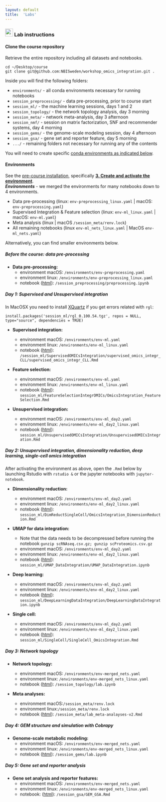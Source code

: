 ```yaml
---
layout: default
title:  'Labs'
---
```


### <img border="0" src="https://www.svgrepo.com/show/7421/computer.svg" width="25" height="25"> Lab instructions

#### Clone the course repository

Retrieve the entire repository including all datasets and notebooks.
```
cd ~/Desktop/course
git clone git@github.com:NBISweden/workshop_omics_integration.git .
```

Inside you will find the following folders:
- `environments/` - all conda environments necessary for running notebooks
- `session_preprocessing/` - data pre-processing, prior to course start
- `session_ml/` - the machine learning sessions, days 1 and 2
- `session_topology/` - the network topology analysis, day 3 morning
- `session_meta/` - network meta-analysis, day 3 afternoon
- `session_nmf/` - session on matrix factorization, SNF and recommender systems, day 4 morning
- `session_gems/` - the genome-scale modeling session, day 4 afternoon
- `session_gsa/` - gene set and reporter feature, day 5 morning
- `.../` - remaining folders not necessary for running any of the contents

You will need to create specific [conda environments as indicated below](#environments).

#### Environments

See the [pre-course installation](./precourse.md), specifically [**3. Create and activate the environment**](./precourse.md#3-create-and-activate-the-environment).  
***Environments*** - we merged the environments for many notebooks down to 4 environments. 
- Data pre-processing (linux: `env-preprocessing_linux.yaml` | macOS: `env-preprocessing.yaml`)
- Supervised Integration & Feature selection (linux: `env-ml_linux.yaml` | macOS: `env-ml.yaml`)
- Meta analysis (linux | macOS `/session_meta/renv.lock`)
- All remaining notebooks (linux `env-ml_nets_linux.yaml` | MacOS `env-ml_nets.yaml`)

Alternatively, you can find smaller environments below.

##### Before the course: data pre-processing

- **Data pre-processing:**
    - environment macOS: `/environments/env-preprocessing.yaml` 
    - environment linux: `/environments/env-preprocessing_linux.yaml`
    - notebook ([html](https://nbisweden.github.io/workshop_omics_integration/session_preprocessing/preprocessing.html)): `/session_preprocessing/preprocessing.ipynb`


##### Day 1: Supervised and Unsupervised integration
In MacOSX you need to install [XQuartz](https://www.xquartz.org/) if you get errors related with `rgl`:
```
install.packages('session_ml/rgl_0.100.54.tgz', repos = NULL, type="source", dependencies = TRUE)
```

- **Supervised integration:**
    - environment macOS: `/environments/env-ml.yaml`
    - environment linux: `/environments/env-ml_linux.yaml`
    - notebook ([html](https://nbisweden.github.io/workshop_omics_integration/session_ml/SupervisedOMICsIntegration/supervised_omics_integr_CLL.html)): `/session_ml/SupervisedOMICsIntegration/supervised_omics_integr_CLL/supervised_omics_integr_CLL.Rmd`

- **Feature selection:**
    - environment macOS: `/environments/env-ml.yaml`
    - environment linux: `/environments/env-ml_linux.yaml`
    - notebook ([html](https://nbisweden.github.io/workshop_omics_integration/session_ml/FeatureSelectionIntegrOMICs/OmicsIntegration_FeatureSelection.html)): `session_ml/FeatureSelectionIntegrOMICs/OmicsIntegration_FeatureSelection.Rmd`


- **Unsupervised integration:**
    - environment macOS: `/environments/env-ml_day2.yaml`
    - environment linux: `/environments/env-ml_day2_linux.yaml`
    - notebook ([html](https://nbisweden.github.io/workshop_omics_integration/session_ml/UnsupervisedOMICsIntegration/UnsupervisedOMICsIntegration.html)): `session_ml/UnsupervisedOMICsIntegration/UnsupervisedOMICsIntegration.Rmd`



##### Day 2: Unsupervised integration, dimensionality reduction, deep learning, single-cell omics integration
After activating the environment as above, open the `.Rmd` below by launching Rstudio with `rstudio &` or the jupyter notebooks with `jupyter-notebook`.

- **Dimensionality reduction:**
    - environment macOS: `/environments/env-ml_day2.yaml`
    - environment linux: `/environments/env-ml_day2_linux.yaml`
    - notebook ([html](https://nbisweden.github.io/workshop_omics_integration/session_ml/DimReductSingleCell/OmicsIntegration_DimensionReduction.html)): `session_ml/DimReductSingleCell/OmicsIntegration_DimensionReduction.Rmd`


- **UMAP for data integration:**
    - Note that the data needs to be decompressed before running the notebook `gunzip scRNAseq.csv.gz; gunzip scProteomics.csv.gz`
    - environment macOS: `/environments/env-ml_day2.yaml`
    - environment linux: `/environments/env-ml_day2_linux.yaml`
    - notebook ([html](https://nbisweden.github.io/workshop_omics_integration/session_ml/UMAP_DataIntegration/UMAP_DataIntegration.html)): `session_ml/UMAP_DataIntegration/UMAP_DataIntegration.ipynb`


- **Deep learning:**
    - environment macOS: `/environments/env-ml_day2.yaml`
    - environment linux: `/environments/env-ml_day2_linux.yaml`
    - notebook ([html](https://nbisweden.github.io/workshop_omics_integration/session_ml/DeepLearningDataIntegration/DeepLearningDataIntegration.html)): `session_ml/DeepLearningDataIntegration/DeepLearningDataIntegration.ipynb`


- **Single cell:**
    - environment macOS: `/environments/env-ml_day2.yaml`
    - environment linux: `/environments/env-ml_day2_linux.yaml`
    - notebook ([html](https://nbisweden.github.io/workshop_omics_integration/session_ml/SingleCell/SingleCell_OmicsIntegration.html)): `session_ml/SingleCell/SingleCell_OmicsIntegration.Rmd`


##### Day 3: Network topology
- **Network topology:**
    - environment macOS: `/environments/env-merged_nets.yaml`
    - environment linux: `/environments/env-merged_nets_linux.yaml`
    - notebook ([html](https://nbisweden.github.io/workshop_omics_integration/session_topology/lab.html)): `/session_topology/lab.ipynb`


- **Meta analyses:**
    - environment macOS:`/session_meta/renv.lock`
    - environment linux:`/session_meta/renv.lock`
    - notebook ([html](https://nbisweden.github.io/workshop_omics_integration/session_meta/lab_meta-analayses-v2.html)): `/session_meta/lab_meta-analayses-v2.Rmd`


##### Day 4: GEM structure and simulation with Cobrapy
- **Genome-scale metabolic modeling:**
    - environment macOS: `/environments/env-merged_nets.yaml`
    - environment linux: `/environments/env-merged_nets_linux.yaml`
    - notebook ([html](https://nbisweden.github.io/workshop_omics_integration/session_gems/lab.html)): `/session_gems/lab.ipynb`


##### Day 5: Gene set and reporter analysis
- **Gene set analysis and reporter features:**
    - environment macOS: `/environments/env-merged_nets.yaml`
    - environment linux: `/environments/env-merged_nets_linux.yaml`
    - notebook: ([html](https://nbisweden.github.io/workshop_omics_integration/session_gsa/GEM_GSA.html)): `/session_gsa/GEM_GSA.Rmd`